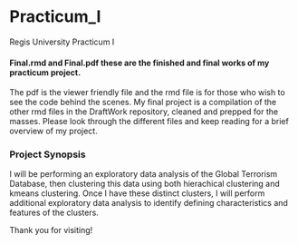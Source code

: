 # Practicum_I
Regis University Practicum I

#### Final.rmd and Final.pdf these are the finished and final works of my practicum project.

The pdf is the viewer friendly file and the rmd file is for those who wish to see the code behind the scenes. My final project is a compilation of the other rmd files in the DraftWork repository, cleaned and prepped for the masses. Please look through the different files and keep reading for a brief overview of my project.

### Project Synopsis
I will be performing an exploratory data analysis of the Global Terrorism Database, then clustering this data using both hierachical clustering and kmeans clustering. Once I have these distinct clusters, I will perform additional exploratory data analysis to identify defining characteristics and features of the clusters.

Thank you for visiting!
